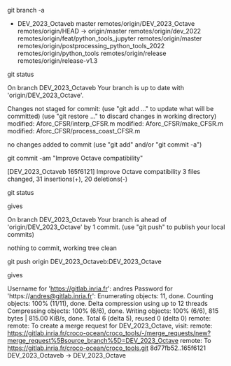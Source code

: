 git branch -a

* DEV_2023_Octaveb
  master
  remotes/origin/DEV_2023_Octave
  remotes/origin/HEAD -> origin/master
  remotes/origin/dev_2022
  remotes/origin/feat/python_tools_jupyter
  remotes/origin/master
  remotes/origin/postprocessing_python_tools_2022
  remotes/origin/python_tools
  remotes/origin/release
  remotes/origin/release-v1.3
  
git status
 
On branch DEV_2023_Octaveb
Your branch is up to date with 'origin/DEV_2023_Octave'.

Changes not staged for commit:
  (use "git add <file>..." to update what will be committed)
  (use "git restore <file>..." to discard changes in working directory)
        modified:   Aforc_CFSR/interp_CFSR.m
        modified:   Aforc_CFSR/make_CFSR.m
        modified:   Aforc_CFSR/process_coast_CFSR.m

no changes added to commit (use "git add" and/or "git commit -a")

git commit -am "Improve Octave compatibility"
 
[DEV_2023_Octaveb 165f6121] Improve Octave compatibility
 3 files changed, 31 insertions(+), 20 deletions(-) 

git status

gives

On branch DEV_2023_Octaveb
Your branch is ahead of 'origin/DEV_2023_Octave' by 1 commit.
  (use "git push" to publish your local commits)

nothing to commit, working tree clean

git push origin DEV_2023_Octaveb:DEV_2023_Octave

gives

Username for 'https://gitlab.inria.fr': andres
Password for 'https://andres@gitlab.inria.fr':
Enumerating objects: 11, done.
Counting objects: 100% (11/11), done.
Delta compression using up to 12 threads
Compressing objects: 100% (6/6), done.
Writing objects: 100% (6/6), 815 bytes | 815.00 KiB/s, done.
Total 6 (delta 5), reused 0 (delta 0)
remote:
remote: To create a merge request for DEV_2023_Octave, visit:
remote:   https://gitlab.inria.fr/croco-ocean/croco_tools/-/merge_requests/new?merge_request%5Bsource_branch%5D=DEV_2023_Octave
remote:
To https://gitlab.inria.fr/croco-ocean/croco_tools.git
   8d77fb52..165f6121  DEV_2023_Octaveb -> DEV_2023_Octave

